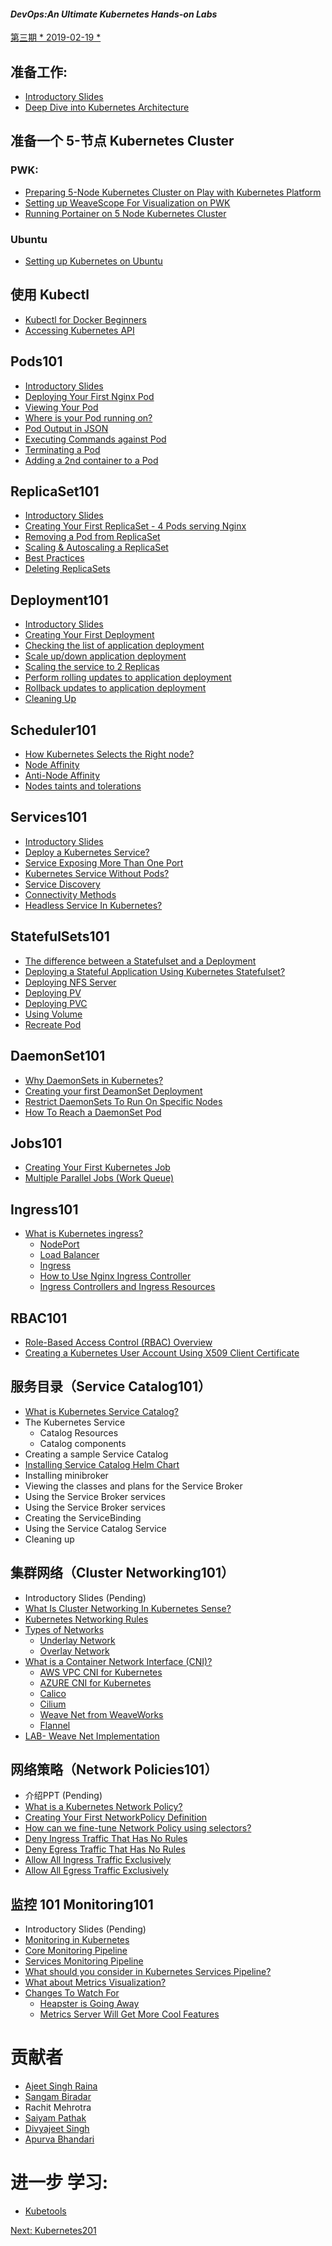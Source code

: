 #### *DevOps:An Ultimate Kubernetes Hands-on Labs*

[第三期 * 2019-02-19 *](#2019-02-19)

## 准备工作:

- [Introductory Slides](#/k8slab/Kubernetes_Intro_slides-1/Kubernetes_Intro_slides-1.html)
- [Deep Dive into Kubernetes Architecture](#/k8slab/Kubernetes_Architecture.md)


## 准备一个 5-节点 Kubernetes Cluster

### PWK:

- [Preparing 5-Node Kubernetes Cluster on Play with Kubernetes Platform](./kube101.md)
- [Setting up WeaveScope For Visualization on PWK](./weave-pwk.md)
- [Running Portainer on 5 Node Kubernetes Cluster](https://github.com/collabnix/kubelabs/tree/master/portainer#running-portainer-on-5-node-kubernetes-cluster)

### Ubuntu

- [Setting up Kubernetes on Ubuntu](https://github.com/collabnix/kubelabs/blob/master/install/ubuntu/README.md)


## 使用 Kubectl

- [Kubectl for Docker Beginners](./kubectl-for-docker.md)
- [Accessing Kubernetes API](./api.md)


## Pods101

- [Introductory Slides](https://collabnix.github.io/kubelabs/Pods101_slides/Pods101.html)
- [Deploying Your First Nginx Pod](./pods101/deploy-your-first-nginx-pod.md)
- [Viewing Your Pod](./pods101/deploy-your-first-nginx-pod.md#viewing-your-pods)
- [Where is your Pod running on?](./pods101/deploy-your-first-nginx-pod.md#which-node-is-this-pod-running-on)
- [Pod Output in JSON](./pods101/deploy-your-first-nginx-pod.md#output-in-json)
- [Executing Commands against Pod](./pods101/deploy-your-first-nginx-pod.md#executing-commands-against-pods)
- [Terminating a Pod](./pods101/deploy-your-first-nginx-pod.md#deleting-the-pod)
- [Adding a 2nd container to a Pod](./pods101/deploy-your-first-nginx-pod.md#ading-a-2nd-container-to-a-pod)



## ReplicaSet101

- [Introductory Slides](https://collabnix.github.io/kubelabs/SlidesReplicaSet101/ReplicaSet101.html)
- [Creating Your First ReplicaSet - 4 Pods serving Nginx](./replicaset101/README.md#how-does-replicaset-manage-pods)
- [Removing a Pod from ReplicaSet](./replicaset101/README.md#removing-a-pod-from-a-replicaset)
- [Scaling & Autoscaling a ReplicaSet](./replicaset101/README.md#scaling-and-autoscaling-replicasets)
- [Best Practices](./replicaset101/README.md#best-practices)
- [Deleting ReplicaSets](./replicaset101/README.md#deleting-replicaset)

## Deployment101

- [Introductory Slides](https://collabnix.github.io/kubelabs/Deployment101_slides/Deployment101.html)
- [Creating Your First Deployment](./Deployment101/README.md)
- [Checking the list of application deployment](./Deployment101/README.md#checking-the-list-of-application-deployment)
- [Scale up/down application deployment](./Deployment101/README.md#step-2-scale-updown-application-deployment)
- [Scaling the service to 2 Replicas](./Deployment101/README.md#scaling-the-service-to-2-replicas)
- [Perform rolling updates to application deployment](./Deployment101/README.md#step-3-perform-rolling-updates-to-application-deployment)
- [Rollback updates to application deployment](./Deployment101/README.md#step-4-rollback-updates-to-application-deployment)
- [Cleaning Up](./Deployment101/README.md#step-5-cleanup)


## Scheduler101

- [How Kubernetes Selects the Right node?](./Scheduler101/README.md)
- [Node Affinity](./Scheduler101/node_affinity.md)
- [Anti-Node Affinity](./Scheduler101/Anti-Node-Affinity.md)
- [Nodes taints and tolerations](./Scheduler101/Nodes_taints_and_tolerations.md)



## Services101

- [Introductory Slides](https://collabnix.github.io/kubelabs/Slides_Services101/Services101.html)
- [Deploy a Kubernetes Service?](./Services101/README.md#deploying--a-kubernetes-service)
- [Service Exposing More Than One Port](./Services101/README.md#service-exposing-more-than-one-port)
- [Kubernetes Service Without Pods?](./Services101/README.md#kubernetes-service-without-pods)
- [Service Discovery](./Services101/README.md#service-discovery)
- [Connectivity Methods](./Services101/README.md#connectivity-methods)
- [Headless Service In Kubernetes?](./Services101/README.md#headless-service-in-kubernetes)

## StatefulSets101

- [The difference between a Statefulset and a Deployment](./StatefulSets101/README.md#what-is-statefulset-and-how-is-it-different-from-deployment)
- [Deploying a Stateful Application Using Kubernetes Statefulset?](./StatefulSets101/README.md#deploying-a-stateful-application-using-kubernetes-statefulset)
- [Deploying NFS Server](./StatefulSets101#deploying-nfs-server)
- [Deploying PV](./StatefulSets101#deploying-persistent-volume)
- [Deploying PVC](./StatefulSets101#deploying-persistent-volume-claim)
- [Using Volume](./StatefulSets101#using-volume)
- [Recreate Pod](./StatefulSets101#recreate-pod)


## DaemonSet101

- [Why DaemonSets in Kubernetes?](./DaemonSet101/README.md)
- [Creating your first DeamonSet Deployment](./DaemonSet101/README.md#creating-your-first-deamonset-deployment)
- [Restrict DaemonSets To Run On Specific Nodes](./DaemonSet101/README.md#restrict-daemonsets-to-run-on-specific-nodes)
- [How To Reach a DaemonSet Pod](./DaemonSet101/README.md#how-to-reach-a-daemonset-pod)

## Jobs101

- [Creating Your First Kubernetes Job](./Jobs101/README.md#creating-your-first-kubernetes-job)
- [Multiple Parallel Jobs (Work Queue)](./Jobs101/README.md#multiple-parallel-jobs-work-queue)



## Ingress101


- [What is Kubernetes ingress?](./Ingress101/README.md)
    - [NodePort](./Ingress101#nodeport)
    - [Load Balancer](./Ingress101#loadbalancer)
    - [Ingress](./Ingress101#ingress)
    - [How to Use Nginx Ingress Controller](./Ingress101#how-to-use-nginx-ingress-controller)
    - [Ingress Controllers and Ingress Resources](./Ingress101#ingress-controllers-and-ingress-resources)



## RBAC101

- [Role-Based Access Control (RBAC) Overview](./RBAC101/#role-based-access-control-rbac)
- [Creating a Kubernetes User Account Using X509 Client Certificate](./RBAC101/#creating-a-kubernetes-user-account-using-x509-client-certificate)


## 服务目录（Service Catalog101）


- [What is Kubernetes Service Catalog?](./ServiceCatalog101/what-is-service-catalog.md)
- The Kubernetes Service
    - Catalog Resources
    - Catalog components
- Creating a sample Service Catalog
- [Installing Service Catalog Helm Chart](./ServiceCatalog101/Install-Service-Catalog-Helm.md)
- Installing minibroker
- Viewing the classes and plans for the Service Broker
- Using the Service Broker services
- Using the Service Broker services
- Creating the ServiceBinding
- Using the Service Catalog Service
- Cleaning up


## 集群网络（Cluster Networking101）

-  Introductory Slides (Pending)
- [What Is Cluster Networking In Kubernetes Sense?](./ClusterNetworking101/README.md/#Cluster-Networking)
- [Kubernetes Networking Rules](./ClusterNetworking101/README.md/#Kubernetes-Networking-Rules)
- [Types of Networks](./ClusterNetworking101/README.md/#Types-of-Networks)
    - [Underlay Network](./ClusterNetworking101/README.md/#Underlay-Network)
    - [Overlay Network](./ClusterNetworking101/README.md/#Overlay-Network)
- [What is a Container Network Interface (CNI)?](./ClusterNetworking101/README.md/#What-is-a-Container-Network-Interface-(CNI))
    - [AWS VPC CNI for Kubernetes](./ClusterNetworking101/README.md/#AWS-VPC-CNI-for-Kubernetes)
    - [AZURE CNI for Kubernetes](./ClusterNetworking101/README.md/#Azure-CNI-for-Kubernetes)
    - [Calico](./ClusterNetworking101/README.md/#Calico)
    - [Cilium](./ClusterNetworking101/README.md/#Cilium)
    - [Weave Net from WeaveWorks](./ClusterNetworking101/README.md/#Weave-Net-from-WeaveWorks)
    - [Flannel](./ClusterNetworking101/README.md/#Flannel)
- [LAB- Weave Net Implementation](./ClusterNetworking101/README.md/#LAB-Weave-Net-Implementation)

## 网络策略（Network Policies101） 

- 介绍PPT (Pending)
- [What is a Kubernetes Network Policy?](./Network_Policies101/README.md)
- [Creating Your First NetworkPolicy Definition](./Network_Policies101/First_Network_Policy.md)
- [How can we fine-tune Network Policy using selectors?](./Network_Policies101/how_can_we_fine-tune_network_policy_using_selectors.md)
- [Deny Ingress Traffic That Has No Rules](./Network_Policies101/Deny_ingress_traffic_that_has_no_rules.md)
- [Deny Egress Traffic That Has No Rules](./Network_Policies101/Deny_egress_traffic_that_has_no_rules.md)
- [Allow All Ingress Traffic Exclusively](./Network_Policies101/allow_all_ingress_traffic_exclusively.md)
- [Allow All Egress Traffic Exclusively](./Network_Policies101/allow_all_egress_traffic_exclusively.md)



## 监控 101 Monitoring101

- Introductory Slides (Pending)
- [Monitoring in Kubernetes](./Monitoring101/README.md/#Monitoring-in-Kubernetes)
- [Core Monitoring Pipeline](./Monitoring101/README.md/#Core-Monitoring-Pipeline)
- [Services Monitoring Pipeline](./Monitoring101/README.md/#Service-Monitoring-Pipeline)
- [What should you consider in Kubernetes Services Pipeline?](./Monitoring101/README.md/#What-should-you-consider-in-Kubernetes-Services-Pipeline)
- [What about Metrics Visualization?](./Monitoring101/README.md/#Metrics-Visulization)
- [Changes To Watch For](./Monitoring101/README.md/#Changes-To-Watch-For)
    - [Heapster is Going Away](./Monitoring101/README.md/#Heapster-is-going-away)
    - [Metrics Server Will Get More Cool Features](./Monitoring101/README.md/#Metrics-Server-Will-Get-More-Cool-Features)

# 贡献者

- [Ajeet Singh Raina](https://twitter.com/ajeetsraina)
- [Sangam Biradar](https://twitter.com/BiradarSangam)
- Rachit Mehrotra
- [Saiyam Pathak](https://twitter.com/SaiyamPathak)
- [Divyajeet Singh](https://www.linkedin.com/in/divyajeet-singh)
- [Apurva Bhandari](https://www.linkedin.com/in/apurvabhandari-linux)







# 进一步 学习:

- [Kubetools](https://kubetools.collabnix.com)



[Next:  Kubernetes201](https://github.com/collabnix/kubelabs/blob/master/201/README.md)




